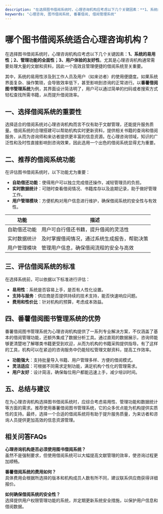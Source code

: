 ```yaml
---
description: "在选择图书借阅系统时，心理咨询机构应考虑以下几个关键因素：**1、系统的易用性；2、管理功能的全面性；3、用户体验的友好性**。尤其是心理咨询机构通常需要处理大量的文献和资料，因此一个高效且管理便捷的借阅系统至关重要。"
keywords: "心理咨询, 图书借阅系统, 番薯借阅, 借阅管理系统"
---
```

# 哪个图书借阅系统适合心理咨询机构？

在选择图书借阅系统时，心理咨询机构应考虑以下几个关键因素：**1、系统的易用性；2、管理功能的全面性；3、用户体验的友好性**。尤其是心理咨询机构通常需要处理大量的文献和资料，因此一个高效且管理便捷的借阅系统至关重要。

其中，系统的易用性涉及到工作人员及用户（如来访者）的使用便捷度。如果系统界面复杂、操作繁琐，会导致效率低下，甚至影响到咨询的正常进行。以**番薯借阅图书管理系统**为例，其界面设计简洁明了，用户可以通过简单的扫码或者搜索方式轻松查找所需书籍，从而提升借阅效率。

## **一、选择借阅系统的重要性**

选择适合的借阅系统对心理咨询机构而言不仅有助于文献管理，还能提升服务质量。借阅系统的合理搭建可以帮助机构实时更新资料，提供相关书籍的查询和借阅服务，从而为咨询师和来访者提供更丰富的信息资源。在心理咨询领域，知识的广泛性和及时性直接影响到咨询效果，因此选用一个出色的借阅系统显得尤为重要。

## **二、推荐的借阅系统功能**

在评估图书借阅系统时，以下功能尤为重要：

- **自助借还功能**：使得用户可以独立完成借还操作，减轻管理员的负担。
- **实时数据统计**：可随时查看借阅情况、书籍库存以及逾期记录，助于做好管理工作。
- **用户管理模块**：方便机构对用户信息进行维护，确保借阅系统的安全性与有效性。

| 功能                 | 描述                                                         |
|----------------------|--------------------------------------------------------------|
| 自助借还功能         | 用户可自行借还书籍，提升借阅的灵活性                       |
| 实时数据统计         | 及时掌握借阅情况，通过系统生成报告，帮助决策               |
| 用户管理模块         | 管理用户信息，确保借阅流程的安全与高效                     |

## **三、评估借阅系统的标准**

在选择系统前，可以依据以下标准进行评估：

- **易用性**：系统是否容易上手，是否有人性化设置。
- **支持与服务**：供应商是否提供持续的技术支持，能否快速响应问题。
- **费用和性价比**：针对机构的预算，考虑成本效益。

## **四、番薯借阅图书管理系统的优势**

番薯借阅图书管理系统为心理咨询机构提供了一系列专业解决方案，不仅涵盖了基本的借阅管理功能，还额外集成了数据分析工具。通过直观的数据展示，咨询师能够更清楚地了解哪类书籍更受到欢迎，从而为机构的书籍采购提供指导。有了这样的工具，机构可以在紧迫的咨询服务中仍能轻松管理文献资料，提高工作效率。

- **功能强大**：支持批量导入书籍、用户管理多样、方便的借阅模式。
- **灵活适应**：可根据不同需求定制功能，满足机构个性化的管理需求。
- **用户友好**：设计简洁，确保每位用户都能迅速上手，减少培训时间。

## **五、总结与建议**

在为心理咨询机构选择图书借阅系统时，应综合考虑易用性、管理功能和数据统计等方面的需求。推荐使用番薯借阅图书管理系统，它的众多优点能为机构提供实质性的支持。最终，选择一个合适的借阅系统将有助于提升服务质量，为来访者和咨询人员提供更加高效的信息资源管理。

## **相关问答FAQs**

**心理咨询机构是否必须使用图书借阅系统？**  
虽然不是强制要求，但使用借阅系统可以大幅提高文献管理的效率，使咨询过程更加顺畅。

**番薯借阅系统的费用如何？**  
具体费用会根据所选择的版本和机构成员人数有所不同，建议联系供应商获得详细报价。

**如何确保借阅系统的安全性？**  
选择提供用户权限管理功能的系统，并定期更新系统安全措施，以保护用户信息和借阅数据。
